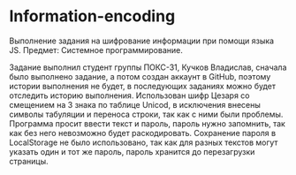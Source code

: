 # Information-encoding
Выполнение задания на шифрование информации при помощи языка JS. Предмет: Системное программирование.

Задание выполнил студент группы ПОКС-31, Кучков Владислав, сначала было выполнено задание, а потом создан аккаунт в GitHub, поэтому истории выполнения не будет, в последующих заданиях можно будет отследить историю выполнения. Использован шифр Цезаря со смещением на 3 знака по таблице Unicod, в исключения внесены символы табуляции и переноса строки, так как с ними были проблемы. Программа просит ввести текст и пароль, пароль нужно запомнить, так как без него невозможно будет раскодировать. Сохранение пароля в LocalStorage не было использовано, так как для разных текстов могут указать один и тот же пароль, пароль хранится до перезагрузки страницы.

